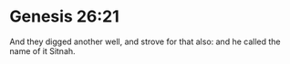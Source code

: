 # Genesis 26:21

And they digged another well, and strove for that also: and he called the name of it Sitnah.